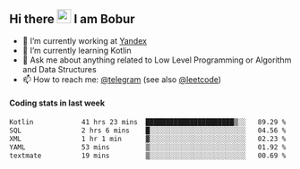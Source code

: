 ## Hi there <img src="https://media.giphy.com/media/hvRJCLFzcasrR4ia7z/giphy.gif" width="25px" height="25px"> I am Bobur

- 💼 I’m currently working at [Yandex](https://yandex.ru/)
- 🌱 I’m currently learning Kotlin
- 💬 Ask me about anything related to Low Level Programming or Algorithm and Data Structures
- 📫 How to reach me: [@telegram](https://t.me/octoant) (see also [@leetcode](https://leetcode.com/octoant/))    

#### Coding stats in last week

<!--START_SECTION:waka-->

```txt
Kotlin            41 hrs 23 mins  ██████████████████████▒░░   89.29 %
SQL               2 hrs 6 mins    █░░░░░░░░░░░░░░░░░░░░░░░░   04.56 %
XML               1 hr 1 min      ▓░░░░░░░░░░░░░░░░░░░░░░░░   02.23 %
YAML              53 mins         ▒░░░░░░░░░░░░░░░░░░░░░░░░   01.92 %
textmate          19 mins         ▒░░░░░░░░░░░░░░░░░░░░░░░░   00.69 %
```

<!--END_SECTION:waka-->
